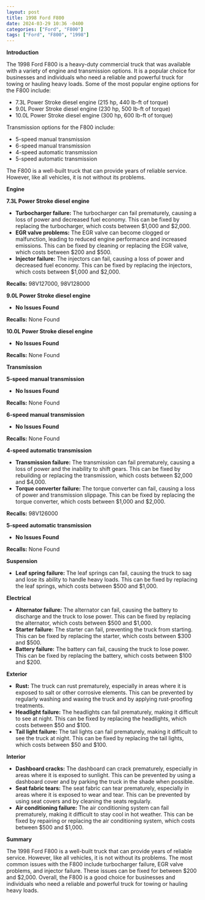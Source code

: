 ```yaml
---
layout: post
title: 1998 Ford F800
date: 2024-03-29 10:36 -0400
categories: ["Ford", "F800"]
tags: ["Ford", "F800", "1998"]
---
```

**Introduction**

The 1998 Ford F800 is a heavy-duty commercial truck that was available with a variety of engine and transmission options. It is a popular choice for businesses and individuals who need a reliable and powerful truck for towing or hauling heavy loads. Some of the most popular engine options for the F800 include:

- 7.3L Power Stroke diesel engine (215 hp, 440 lb-ft of torque)
- 9.0L Power Stroke diesel engine (230 hp, 500 lb-ft of torque)
- 10.0L Power Stroke diesel engine (300 hp, 600 lb-ft of torque)

Transmission options for the F800 include:

- 5-speed manual transmission
- 6-speed manual transmission
- 4-speed automatic transmission
- 5-speed automatic transmission

The F800 is a well-built truck that can provide years of reliable service. However, like all vehicles, it is not without its problems.

**Engine**

**7.3L Power Stroke diesel engine**

- **Turbocharger failure:** The turbocharger can fail prematurely, causing a loss of power and decreased fuel economy. This can be fixed by replacing the turbocharger, which costs between $1,000 and $2,000.
- **EGR valve problems:** The EGR valve can become clogged or malfunction, leading to reduced engine performance and increased emissions. This can be fixed by cleaning or replacing the EGR valve, which costs between $200 and $500.
- **Injector failure:** The injectors can fail, causing a loss of power and decreased fuel economy. This can be fixed by replacing the injectors, which costs between $1,000 and $2,000.

**Recalls:** 98V127000, 98V128000

**9.0L Power Stroke diesel engine**

- **No Issues Found**

**Recalls:** None Found

**10.0L Power Stroke diesel engine**

- **No Issues Found**

**Recalls:** None Found

**Transmission**

**5-speed manual transmission**

- **No Issues Found**

**Recalls:** None Found

**6-speed manual transmission**

- **No Issues Found**

**Recalls:** None Found

**4-speed automatic transmission**

- **Transmission failure:** The transmission can fail prematurely, causing a loss of power and the inability to shift gears. This can be fixed by rebuilding or replacing the transmission, which costs between $2,000 and $4,000.
- **Torque converter failure:** The torque converter can fail, causing a loss of power and transmission slippage. This can be fixed by replacing the torque converter, which costs between $1,000 and $2,000.

**Recalls:** 98V126000

**5-speed automatic transmission**

- **No Issues Found**

**Recalls:** None Found

**Suspension**

- **Leaf spring failure:** The leaf springs can fail, causing the truck to sag and lose its ability to handle heavy loads. This can be fixed by replacing the leaf springs, which costs between $500 and $1,000.

**Electrical**

- **Alternator failure:** The alternator can fail, causing the battery to discharge and the truck to lose power. This can be fixed by replacing the alternator, which costs between $500 and $1,000.
- **Starter failure:** The starter can fail, preventing the truck from starting. This can be fixed by replacing the starter, which costs between $300 and $500.
- **Battery failure:** The battery can fail, causing the truck to lose power. This can be fixed by replacing the battery, which costs between $100 and $200.

**Exterior**

- **Rust:** The truck can rust prematurely, especially in areas where it is exposed to salt or other corrosive elements. This can be prevented by regularly washing and waxing the truck and by applying rust-proofing treatments.
- **Headlight failure:** The headlights can fail prematurely, making it difficult to see at night. This can be fixed by replacing the headlights, which costs between $50 and $100.
- **Tail light failure:** The tail lights can fail prematurely, making it difficult to see the truck at night. This can be fixed by replacing the tail lights, which costs between $50 and $100.

**Interior**

- **Dashboard cracks:** The dashboard can crack prematurely, especially in areas where it is exposed to sunlight. This can be prevented by using a dashboard cover and by parking the truck in the shade when possible.
- **Seat fabric tears:** The seat fabric can tear prematurely, especially in areas where it is exposed to wear and tear. This can be prevented by using seat covers and by cleaning the seats regularly.
- **Air conditioning failure:** The air conditioning system can fail prematurely, making it difficult to stay cool in hot weather. This can be fixed by repairing or replacing the air conditioning system, which costs between $500 and $1,000.

**Summary**

The 1998 Ford F800 is a well-built truck that can provide years of reliable service. However, like all vehicles, it is not without its problems. The most common issues with the F800 include turbocharger failure, EGR valve problems, and injector failure. These issues can be fixed for between $200 and $2,000. Overall, the F800 is a good choice for businesses and individuals who need a reliable and powerful truck for towing or hauling heavy loads.

